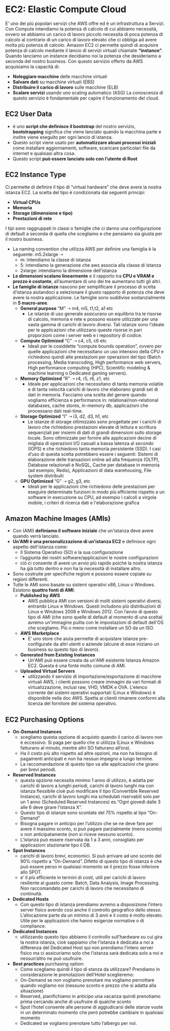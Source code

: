 # EC2: Elastic Compute Cloud
E’ uno dei più popolari servizi che AWS offre ed è un infrastruttura a Servizi. Con Compute intendiamo la potenza di calcolo di cui abbiamo necessità, ovvero se abbiamo un carico di lavoro piccolo necessita di poca potenza di calcolo al contrario di un carico di lavoro elevato che ci obbliga ad avere molta più potenza di calcolo. Amazon EC2 ci permette quindi di acquisire potenza di calcolo mediante il lancio di servizi virtuali chiamate **“instance”**. Quando lanciamo un instance decidiamo noi la potenza che desideriamo a seconda del nostro business. 
Con questo servizio offerto da AWS acquisiamo la capacità di:
- **Noleggiare macchine** delle macchine virtuali
- **Salvare dati** su macchine virtuali (EBS)
- **Distribuire il carico di lavoro** sulle macchine (ELB)
- **Scalare servizi** usando uno scaling automatico (ASG)
La conoscenza di questo servizio è fondamentale per capire il funzionamento del cloud.

## EC2 User Data
- è uno **script che definisce il bootstrap** del nostro servizio, **bootstrapping** significa che viene lanciato quando la macchina parte e inoltre viene eseguito per ogni lancio di istanza.
- Questo script viene usato per **automatizzare alcuni processi iniziali** come installare aggiornamenti, software, scaricare particolari file da internet e qualsiasi altra cosa.
- Questo script **può essere lanciato solo con l’utente di Root**

## EC2 Instance Type
Ci permette di definire il tipo di “virtual hardware” che deve avere la nostra istanza EC2. La scelta del tipo è condizionata dai seguenti principi:
- **Virtual CPUs**
- **Memoria**
- **Storage (dimensione e tipo)**
- **Prestazioni di rete**

I tipi sono raggruppati in classi o famiglie che ci danno una configurazione di default a seconda di quella che scegliamo e che pensiamo sia giusta per il nostro business.
- La naming convention che utilizza AWS per definire una famiglia è la seguente: m5.2xlarge ➝
  - m: intendiamo la classe di istanza
  - 5: intendiamo la generazione che aws associa alla classe di istanza
  - 2xlarge: intendiamo la dimensione dell’istanza
- **Le dimensioni scalano linearmente** e il rapporto tra **CPU e VRAM e prezzo è costante**, all’aumentare di uno dei tre aumentano tutti gli altri.
- **Le famiglie di istanze** nascono per semplificare il processo di scelta d’istanza aiutandoci a selezionare il giusto rapporto di potenza che deve avere la nostra applicazione. Le famiglie sono suddivise sostanzialmente in **5 macro-aree**.
  - **General purpose** “M” ➝ m4, m5, t1,t2, a1 etc
    - Le istanze di uso generale assicurano un equilibrio tra le risorse di calcolo, memoria e rete e possono essere utilizzate per una vasta gamma di carichi di lavoro diversi. Tali istanze sono l’ideale per le applicazioni che utilizzano queste risorse in pari proporzioni come i server web e i repository di codice.
  - **Compute Optimized** “C” ➝ c4, c5, c6 etc
    - Ideali per le cosiddette “compute bounds operation”, ovvero per quelle applicazioni che necessitano un uso intensivo della CPU e richiedono quindi alte prestazioni per operazioni del tipo (Batch processing, Media transcoding, High performance web servers, High performance computing (HPC), Scientific modeling & machine learning o Dedicated gaming servers).
  - **Memory Optimized** “R” ➝ r4, r5, r6, z1, etc
    - Ideale per applicazioni che necessitano di tanta memoria volatile e di tanta velocità carichi di lavoro che elaborano grandi set di dati in memoria. Facciamo una scelta del genere quando vogliamo efficienza e performance in:  relational/non-relational databases, cache stores, in-memory db, applicazioni che processano dati real-time.  
  - **Storage Optimized** “I” ➝ i3, d2, d3, h1, etc
    - Le istanze di storage ottimizzato sono progettate per i carichi di lavoro che richiedono prestazioni elevate di lettura e scrittura sequenziali per insiemi di dati di grandi dimensioni sullo storage locale. Sono ottimizzate per fornire alle applicazioni decine di migliaia di operazioni I/O casuali a bassa latenza al secondo (IOPS)  e che richiedono tanta memoria persistente (SSD). I casi d’uso di questa scelta potrebbero essere i seguenti: Sistemi di elaborazione delle transazioni online ad alta frequenza (OLTP), Database relazionali e NoSQL, Cache per database in memoria (ad esempio, Redis), Applicazioni di data warehousing, File system distribuiti
  - **GPU Optimized** “G” ➝ g2, g3, etc
    - Ideali per le applicazioni che richiedono delle prestazioni per eseguire determinate funzioni in modo più efficiente rispetto a un software in esecuzione su CPU, ad esempio i calcoli a virgola mobile, i criteri di ricerca dati e l'elaborazione grafica


## Amazon Machine Images (AMIs)
- Con (AMI) **definiamo il software iniziale** che un'istanza deve avere quando verrà lanciato. 
- **Un'AMI è una personalizzazione di un'istanza EC2** e definisce ogni aspetto dell'istanza come: 
  - Il Sistema Operativo (SO) e la sua configurazione
  - l’aggiunta dei nostri software/applicazioni le nostre configurazioni
  - ciò ci consente di avere un avvio più rapido poiché la nostra istanza ha già tutto dentro e non ha la necessità di installare altro. 
- Sono costruite per specifiche regioni e possono essere copiate su regioni differenti.
- Tutte le AMI sono basate su sistemi operativi x86, Linux o Windows. Esistono **quattro fonti di AMI**: 
  - **Published by AWS**
    - AWS pubblica AMI con versioni di molti sistemi operativi diversi, entrambi Linux e Windows. Questi includono più distribuzioni di Linux e Windows 2008 e Windows 2012. Con l’avvio di questo tipo di AMI (che sono quelle di default al momento di una scelta) avremo un'immagine pulita con le impostazioni di default dell'OS che scegliamo. Più o meno come installare un SO da un ISO. 
  - **AWS Marketplace**
    - E’ uno store che aiuta permette di acquistare istanze pre-configurate da altri utenti o aziende (alcune  di esse iniziano un business su questo tipo di lavoro). 
  - **Generated from Existing Instances**
    - Un'AMI può essere creata da un'AMI esistente Istanza Amazon EC2. Questa è una fonte molto comune di AMI.
  - **Uploaded Virtual Servers**
    - utilizzando il servizio di importazione/esportazione di macchine virtuali AWS, i clienti possono creare immagini da vari formati di virtualizzazione, inclusi raw, VHD, VMDK e OVA. L'elenco corrente dei sistemi operativi supportati (Linux e Windows) è disponibile nella doc AWS. Spetta ai clienti rimanere conformi alla licenza del fornitore del sistema operativo.

## EC2 Purchasing Options
- **On-Demand Instances**
  - scegliamo questa opzione di acquisto quando il carico di lavoro non è eccessivo. Si paga per quello che si utilizza (Linux e Windows fatturano al minuto, mentre altri SO fatturano all’ora).
  - Ha il costo più alto rispetto ad altre opzioni, ma non ha bisogno di pagamenti anticipati e non ha nessun impegno a lungo termine.
  - La raccomandazione di questo tipo va alle applicazioni che girano per brevi periodi.
- **Reserved Instances**
  - questa opzione necessita minimo 1 anno di utilizzo, è adatta per carichi di lavoro a lunghi periodi, carichi di lavoro lunghi ma con istanza flessibile cioè può modificare il tipo  (Convertible Reserved Instance), carichi di lavoro lunghi ma schedulati riservabili solo per un 1 anno (Scheduled Reserved Instances) es.“Ogni giovedì dalle 3 alle 6 deve girare l’istanza X”. 
  - Questo tipo di istanze sono scontate del 75% rispetto al tipo “On-Demand”
  - Bisogna pagare in anticipo per l’utilizzo che se ne deve fare per avere il massimo sconto, si può pagare parzialmente (meno sconto) o non anticipatamente (non si riceve nessuno sconto).
  - L'istanza può essere riservata da 1 a 3 anni, consigliato per applicazioni stazionarie tipo il DB.
- **Spot Instances**
  - carichi di lavoro brevi, economici. Si può arrivare ad uno sconto del 90% rispetto a “On-Demand”. Difetto di questo tipo di istanza è che può essere perso in qualsiasi momento se il prezzo fosse inferiore allo SPOT. 
  - e’ il più efficiente in termini di costi, utili per carichi di lavoro resiliente al guasto come: Batch, Data Analysis, Image Processing. Non raccomandato per carichi di lavoro che necessitano di continuità.
- **Dedicated Hosts**
  - Con questo tipo di istanza prendiamo avremo a disposizione l’intero server fisico avendo così anche il controllo geografico dello stesso. L’allocazione parte da un minimo di 3 anni e il costo è molto elevato. Utile per le applicazioni che hanno esigenze normative o di compliance.
- **Dedicated Instances**
  - utilizzando questo tipo abbiamo il controllo sull’hardware su cui gira la nostra istanza, cioè sappiamo che l’istanza è dedicata a noi a differenza del Dedicated Host qui non prendiamo l’intero server fisico ma ci assicuriamo solo che l’istanza sarà dedicata solo a noi e nessun’altro ne può usufruire.
- **Best practices** purchasing option: 
  - Come scegliamo quindi il tipo di stanza da utilizzare? Prendiamo in considerazione le prenotazioni dell'Hotel sceglieremo: 
  - On-Demand se non vogliamo prenotare ma vogliamo pernottare quando vogliamo noi (nessuno sconto e prezzo che si adatta alla situazione)
  - Reserved, pianifichiamo in anticipo una vacanza quindi prenotiamo prima cercando anche di usufruire di qualche sconto
  - Spot l’hotel consente alle persone di aggiudicarsi delle stanze vuote in un determinato momento che però potrebbe cambiare in qualsiasi momento
  - Dedicated se vogliamo prenotare tutto l’albergo per noi.